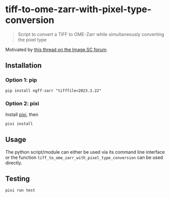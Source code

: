 # tiff-to-ome-zarr-with-pixel-type-conversion

> Script to convert a TIFF to OME-Zarr while simultaneously converting the pixel type

Motivated by [this thread on the Image.SC forum]().

## Installation

### Option 1: pip

```shell
pip install ngff-zarr "tifffile<2023.3.22"
```

### Option 2: pixi

Install [pixi](https://pixi.sh), then

```sh
pixi install
```

## Usage

The python script/module can either be used via its command line interface
or the function `tiff_to_ome_zarr_with_pixel_type_conversion` can be used directly.

## Testing

```sh
pixi run test
```